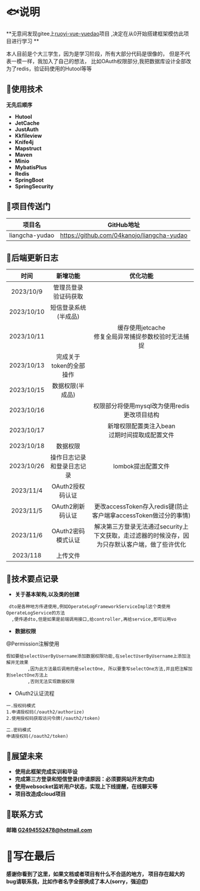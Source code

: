 # 🐟说明

**无意间发现gitee上[ruoyi-vue-yuedao](https://gitee.com/zhijiantianya/ruoyi-vue-pro)项目 ,决定在从0开始搭建框架模仿此项目进行学习
**

本人目前是个大三学生，因为是学习阶段，所有大部分代码是很像的，
但是不代表一模一样，我加入了自己的想法，
比如OAuth权限部分,我把数据库设计全部改为了redis，验证码使用的Hutool等等

## 🐶使用技术

**无先后顺序**

* **Hutool**
* **JetCache**
* **JustAuth**
* **Kkfileview**
* **Knife4j**
* **Mapstruct**
* **Maven**
* **Minio**
* **MybatisPlus**
* **Redis**
* **SpringBoot**
* **SpringSecurity**

## 🐷项目传送门

| 项目名            | GitHub地址                                   |
|----------------|--------------------------------------------|
| liangcha-yudao | https://github.com/04kanojo/liangcha-yudao |

## 🐹后端更新日志

|     时间     |      新增功能       |                        优化功能                         |
|:----------:|:---------------:|:---------------------------------------------------:|
| 2023/10/9  | 管理员登录<br/>验证码获取 |                                                     |
| 2023/10/10 |   短信登录系统(半成品)   |                                                     |
| 2023/10/11 |                 |         缓存使用jetcache<br/>修复全局异常捕捉参数校验时无法捕捉          |
| 2023/10/13 | 完成关于token的全部操作  |                                                     |
| 2023/10/15 |    数据权限(半成品)    |                                                     |
| 2023/10/16 |                 |          权限部分将使用mysql改为使用redis<br/>更改项目结构           |
| 2023/10/17 |                 |            新增权限配置类注入bean<br/>过期时间提取成配置文件            |
| 2023/10/18 |      数据权限       |                                                     |
| 2023/10/26 |  操作日志记录和登录日志记录  |                    lombok提出配置文件                     |
| 2023/11/4  |   OAuth2授权码认证   |                                                     |
| 2023/11/5  |   OAuth2刷新码认证   |   更改accessToken存入redis键(防止客户端拿accessToken做过分的事情)    |
| 2023/11/6  |  OAuth2密码模式认证   | 解决第三方登录无法通过security上下文获取，走过滤器的时候没存，因为只存默认客户端，做了些许优化 |
|  2023/118  |      上传文件       |                                                     |

## 🐼技术要点记录

- **关于基本架构,以及类的创建**

```
 dto是各种地方传递使用,例如OperateLogFrameworkServiceImpl这个类使用OperateLogService的方法
  ,便传递dto,但是如果是前端调用接口,给controller,再给service,即可以用vo
  ```

- **数据权限**

@Permission注解使用

```
假如要给selectUserByUsername添加数据权限功能,在selectUserByUsername上添加注解并无效果
        ,因为此方法最后调用的是selectOne, 所以要重写selectOne方法,并且把注解加到selectOne方法上
        ,否则无法实现数据权限
  ```

- OAuth2认证流程

```
一.授权码模式
1.申请授权码(/oauth2/authorize)
2.使用授权码获取访问令牌(/oauth2/token)

二.密码模式
申请授权码(/oauth2/token)
  ```

## 🐾展望未来

* **使用此框架完成实训和毕设**
* **完成第三方登录和短信登录(申请原因：必须要网站开发完成)**
* **使用websocket监听用户状态，实现上下线提醒，在线聊天等**
* **项目改造成cloud项目**

## 🐻联系方式

**邮箱 G2494552478@hotmail.com**

# 🐣写在最后

**感谢你看到了这里，如果文档或者项目有什么不合适的地方，
项目存在超大的bug请联系我，比如作者名字全部换成了本人(sorry，强迫症)**
